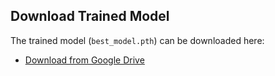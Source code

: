## Download Trained Model

The trained model (`best_model.pth`) can be downloaded here:

- [Download from Google Drive](https://drive.google.com/file/d/1G9jkWLZdSrKIh0wUeQpL3jrWMzMHtnyC/view?usp=drive_link)
